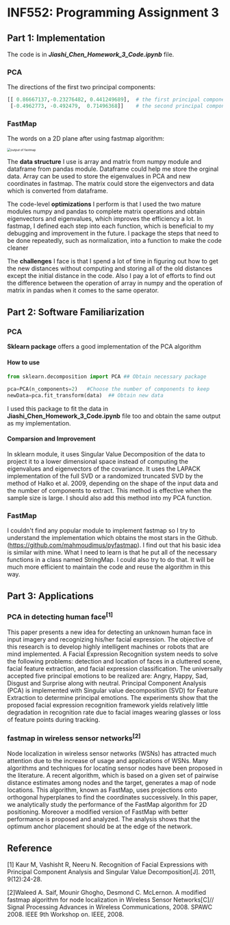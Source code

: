 # INF552: Programming Assignment 3

## Part 1: Implementation

The code is in ***Jiashi_Chen_Homework_3_Code.ipynb*** file.

### PCA

The directions of the first two principal components:

```python
[[ 0.86667137,-0.23276482, 0.441249689],  # the first principal components
 [-0.4962773, -0.492479,  0.71496368]]    # the second principal components
```

### FastMap

The words on a 2D plane after using fastmap algorithm: 

<img src="/Users/jiashichen/Study/INF 552/Homework/hw 3/images/output of fastmap.png" alt="output of fastmap" style="zoom:50%;" />

The **data structure** I use is array and matrix from numpy module and dataframe from pandas module. Dataframe could help me store the orginal data. Array can be used to store the eigenvalues in PCA and new coordinates in fastmap. The matrix could store the eigenvectors and data which is converted from dataframe.

The code-level **optimizations** I perform is that I used the two mature modules numpy and pandas to complete matrix operations and obtain eigenvectors and eigenvalues, which improves the efficiency a lot. In fastmap, I defined each step into each function, which is beneficial to my debugging and improvement in the future. I package the steps that need to be done repeatedly, such as normalization, into a function to make the code cleaner

The **challenges** I face is that I spend a lot of time in figuring out how to get the new distances without computing and storing all of the old distances except the initial distance in the code. Also I pay a lot of efforts to find out the difference between the operation of array in numpy and the operation of matrix in pandas when it comes to the same operator.

## Part 2: Software Familiarization

### PCA

**Sklearn package** offers a good implementation of the PCA algorithm

#### How to use

```python
from sklearn.decomposition import PCA ## Obtain necessary package

pca=PCA(n_components=2)   #Choose the number of components to keep
newData=pca.fit_transform(data)  ## Obtain new data
```

I used this package to fit the data in **Jiashi_Chen_Homework_3_Code.ipynb** file too and obtain the same output as my implementation.

#### Comparsion and Improvement

In sklearn module, it uses Singular Value Decomposition of the data to project it to a lower dimensional space instead of computing the eigenvalues and eigenvectors of the covariance. It uses the LAPACK implementation of the full SVD or a randomized truncated SVD by the method of Halko et al. 2009, depending on the shape of the input data and the number of components to extract. This method is effective when the sample size is large. I should also add this method into my PCA function.







### FastMap

I couldn't find any popular module to implement fastmap so I try to understand the implementation which obtains the most stars in the Github.(https://github.com/mahmoudimus/pyfastmap). I find out that his basic idea is similar with mine. What I need to learn is that he put all of the necessary functions in a class named StringMap. I could also try to do that. It will be much more efficient to maintain the code and reuse the algorithm in this way.

## Part 3: Applications

### PCA in detecting human face<sup>[1]</sup>

This paper presents a new idea for detecting an unknown human face in input imagery and recognizing his/her facial expression. The objective of this research is to develop highly intelligent machines or robots that are mind implemented. A Facial Expression Recognition system needs to solve the following problems: detection and location of faces in a cluttered scene, facial feature extraction, and facial expression classification. The universally accepted five principal emotions to be realized are: Angry, Happy, Sad, Disgust and Surprise along with neutral. Principal Component Analysis (PCA) is implemented with Singular value decomposition (SVD) for Feature Extraction to determine principal emotions. The experiments show that the proposed facial expression recognition framework yields relatively little degradation in recognition rate due to facial images wearing glasses or loss of feature points during tracking.

### fastmap in wireless sensor networks<sup>[2]</sup>

Node localization in wireless sensor networks (WSNs) has attracted much attention due to the increase of usage and applications of WSNs. Many algorithms and techniques for locating sensor nodes have been proposed in the literature. A recent algorithm, which is based on a given set of pairwise distance estimates among nodes and the target, generates a map of node locations. This algorithm, known as FastMap, uses projections onto orthogonal hyperplanes to find the coordinates successively. In this paper, we analytically study the performance of the FastMap algorithm for 2D positioning. Moreover a modified version of FastMap with better performance is proposed and analyzed. The analysis shows that the optimum anchor placement should be at the edge of the network.

## Reference

[1] Kaur M, Vashisht R, Neeru N. Recognition of Facial Expressions with Principal Component Analysis and Singular Value Decomposition[J]. 2011, 9(12):24-28.

[2]Waleed A. Saif, Mounir Ghogho, Desmond C. McLernon. A modified fastmap algorithm for node localization in Wireless Sensor Networks[C]// Signal Processing Advances in Wireless Communications, 2008. SPAWC 2008. IEEE 9th Workshop on. IEEE, 2008.